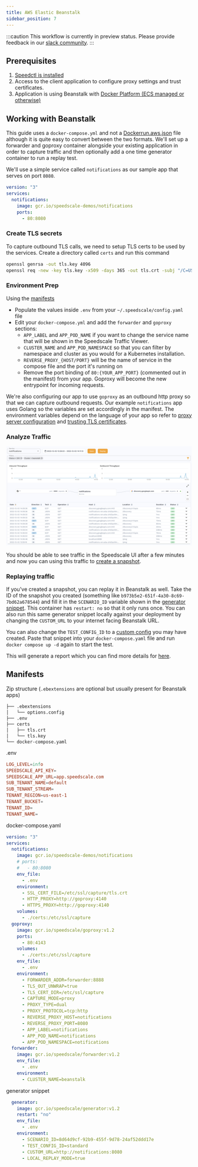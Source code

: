 ```yaml
---
title: AWS Elastic Beanstalk
sidebar_position: 7
---
```


:::caution
This workflow is currently in preview status. Please provide feedback in our [slack community](https://slack.speedscale.com).
:::

## Prerequisites

1. [Speedctl is installed](../../quick-start.md)
1. Access to the client application to configure proxy settings and trust certificates.
1. Application is using Beanstalk with [Docker Platform (ECS managed or otherwise)](https://docs.aws.amazon.com/elasticbeanstalk/latest/dg/create_deploy_docker.html)


## Working with Beanstalk

This guide uses a `docker-compose.yml` and not a [Dockerrun.aws.json](https://docs.aws.amazon.com/elasticbeanstalk/latest/dg/create_deploy_docker_v2config.html#create_deploy_docker_v2config_dockerrun) file although it is quite easy to convert between the two formats. We'll set up a forwarder and goproxy container alongside your existing application in order to capture traffic and then optionally add a one time generator container to run a replay test.

We'll use a simple service called `notifications` as our sample app that serves on port `8080`.

```yaml
version: "3"
services:
  notifications:
    image: gcr.io/speedscale-demos/notifications
    ports:
      - 80:8080
```

### Create TLS secrets

To capture outbound TLS calls, we need to setup TLS certs to be used by the services. Create a directory called `certs` and run this command

```bash
openssl genrsa -out tls.key 4096
openssl req -new -key tls.key -x509 -days 365 -out tls.crt -subj "/C=US/ST=Georgia/L=Atlanta/O=Speedscale/CN=speedscale.com"
```

### Environment Prep

Using the [manifests](#manifests)

- Populate the values inside `.env` from your `~/.speedscale/config.yaml` file
- Edit your `docker-compose.yml` and add the `forwarder` and `goproxy` sections:
    - `APP_LABEL` and `APP_POD_NAME`  if you want to change the service name that will be shown in the Speedscale Traffic Viewer.
    - `CLUSTER_NAME` and `APP_POD_NAMESPACE` so that you can filter by namespace and cluster as you would for a Kubernetes installation.
    - `REVERSE_PROXY_{HOST/PORT}` will be the name of service in the compose file and the port it's running on
    - Remove the port binding of `80:{YOUR_APP_PORT}` (commented out in the manifest) from your app. Goproxy will become the new entrypoint for incoming requests.

We're also configuring our app to use `goproxy` as an outbound http proxy so that we can capture outbound requests. Our example `notifications` app uses Golang so the variables are set accordingly in the manifest. The environment variables depend on the language of your app so refer to [proxy server configuration](/setup/sidecar/proxy-modes/#configuring-your-application-proxy-server)
and [trusting TLS certificates](/setup/sidecar/tls/#trusting-tls-certificates).

### Analyze Traffic

![Traffic](./beanstalk/traffic.png)

You should be able to see traffic in the Speedscale UI after a few minutes and now you can using this traffic to [create a snapshot](../../guides/creating-a-snapshot.md).

### Replaying traffic

If you've created a snapshot, you can replay it in Beanstalk as well. Take the ID of the snapshot you created (something like `b973b5e2-651f-4a30-8c69-7bd62a678544`) and fill it in the `SCENARIO_ID` variable shown in the [generator snippet](#manifests). This container has `restart: no` so that it only runs once. You can also run this same generator snippet locally against your deployment by changing the `CUSTOM_URL` to your internet facing Beanstalk URL.

You can also change the `TEST_CONFIG_ID` to a [custom config](../../reference/configuration/README.md) you may have created. Paste that snippet into your `docker-compose.yaml` file and run `docker compose up -d` again to start the test.

This will generate a report which you can find more details for [here](../../guides/reports/README.md).

## Manifests
Zip structure (`.ebextensions` are optional but usually present for Beanstalk apps)
```
├── .ebextensions
│   └── options.config
├── .env
├── certs
│   ├── tls.crt
│   └── tls.key
└── docker-compose.yaml
```

.env
```conf
LOG_LEVEL=info
SPEEDSCALE_API_KEY=
SPEEDSCALE_APP_URL=app.speedscale.com
SUB_TENANT_NAME=default
SUB_TENANT_STREAM=
TENANT_REGION=us-east-1
TENANT_BUCKET=
TENANT_ID=
TENANT_NAME=
```

docker-compose.yaml
```yaml
version: "3"
services:
  notifications:
    image: gcr.io/speedscale-demos/notifications
    # ports:
    #   - 80:8080
    env_file:
      - .env
    environment:
      - SSL_CERT_FILE=/etc/ssl/capture/tls.crt
      - HTTP_PROXY=http://goproxy:4140
      - HTTPS_PROXY=http://goproxy:4140
    volumes:
      - ./certs:/etc/ssl/capture
  goproxy:
    image: gcr.io/speedscale/goproxy:v1.2
    ports:
      - 80:4143
    volumes:
      - ./certs:/etc/ssl/capture
    env_file:
      - .env
    environment:
      - FORWARDER_ADDR=forwarder:8888
      - TLS_OUT_UNWRAP=true
      - TLS_CERT_DIR=/etc/ssl/capture
      - CAPTURE_MODE=proxy
      - PROXY_TYPE=dual
      - PROXY_PROTOCOL=tcp:http
      - REVERSE_PROXY_HOST=notifications
      - REVERSE_PROXY_PORT=8080
      - APP_LABEL=notifications
      - APP_POD_NAME=notifications
      - APP_POD_NAMESPACE=notifications
  forwarder:
    image: gcr.io/speedscale/forwarder:v1.2
    env_file:
      - .env
    environment:
      - CLUSTER_NAME=beanstalk
```

generator snippet
```yaml
  generator:
    image: gcr.io/speedscale/generator:v1.2
    restart: "no"
    env_file:
      - .env
    environment:
      - SCENARIO_ID=8d64d9cf-92b9-455f-9d78-24af52ddd17e
      - TEST_CONFIG_ID=standard
      - CUSTOM_URL=http://notifications:8080
      - LOCAL_REPLAY_MODE=true
```

